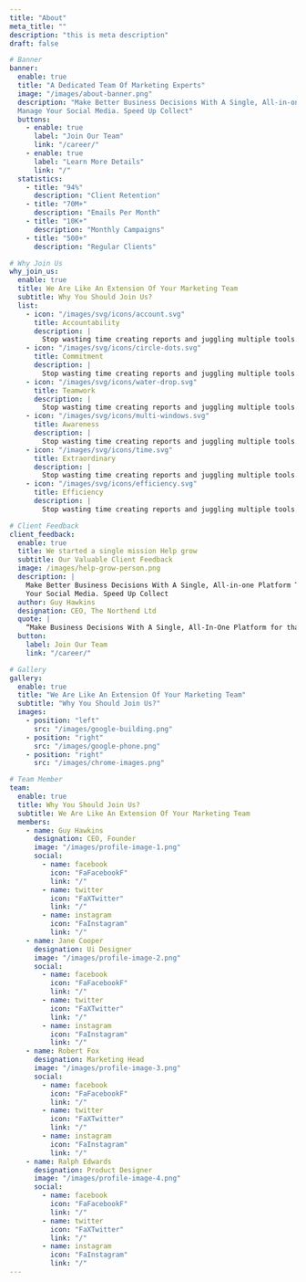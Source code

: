 ```yaml
---
title: "About"
meta_title: ""
description: "this is meta description"
draft: false

# Banner
banner:
  enable: true
  title: "A Dedicated Team Of Marketing Experts"
  image: "/images/about-banner.png"
  description: "Make Better Business Decisions With A Single, All-in-one Latform That Helps You Plan, Engage, And Analyse Easily. Juggling To Between 8 Tools To
  Manage Your Social Media. Speed Up Collect"
  buttons:
    - enable: true
      label: "Join Our Team"
      link: "/career/"
    - enable: true
      label: "Learn More Details"
      link: "/"
  statistics:
    - title: "94%"
      description: "Client Retention"
    - title: "70M+"
      description: "Emails Per Month"
    - title: "10K+"
      description: "Monthly Campaigns"
    - title: "500+"
      description: "Regular Clients"

# Why Join Us
why_join_us:
  enable: true
  title: We Are Like An Extension Of Your Marketing Team
  subtitle: Why You Should Join Us?
  list:
    - icon: "/images/svg/icons/account.svg"
      title: Accountability
      description: |
        Stop wasting time creating reports and juggling multiple tools. We can manage your social media effectively.
    - icon: "/images/svg/icons/circle-dots.svg"
      title: Commitment
      description: |
        Stop wasting time creating reports and juggling multiple tools. We can manage your social media effectively.
    - icon: "/images/svg/icons/water-drop.svg"
      title: Teamwork
      description: |
        Stop wasting time creating reports and juggling multiple tools. We can manage your social media effectively.
    - icon: "/images/svg/icons/multi-windows.svg"
      title: Awareness
      description: |
        Stop wasting time creating reports and juggling multiple tools. We can manage your social media effectively.
    - icon: "/images/svg/icons/time.svg"
      title: Extraordinary
      description: |
        Stop wasting time creating reports and juggling multiple tools. We can manage your social media effectively.
    - icon: "/images/svg/icons/efficiency.svg"
      title: Efficiency
      description: |
        Stop wasting time creating reports and juggling multiple tools. We can manage your social media effectively.

# Client Feedback
client_feedback:
  enable: true
  title: We started a single mission Help grow
  subtitle: Our Valuable Client Feedback
  image: /images/help-grow-person.png
  description: |
    Make Better Business Decisions With A Single, All-in-one Platform That Helps You Plan, Engage, And Analyze Easily. Juggling To Between 8 Tools To Manage
    Your Social Media. Speed Up Collect
  author: Guy Hawkins
  designation: CEO, The Northend Ltd
  quote: |
    “Make Business Decisions With A Single, All-In-One Platform for that Helps you Plan, Engage, And Analyze Easily”
  button:
    label: Join Our Team
    link: "/career/"

# Gallery
gallery:
  enable: true
  title: "We Are Like An Extension Of Your Marketing Team"
  subtitle: "Why You Should Join Us?"
  images:
    - position: "left"
      src: "/images/google-building.png"
    - position: "right"
      src: "/images/google-phone.png"
    - position: "right"
      src: "/images/chrome-images.png"

# Team Member
team:
  enable: true
  title: Why You Should Join Us?
  subtitle: We Are Like An Extension Of Your Marketing Team
  members:
    - name: Guy Hawkins
      designation: CEO, Founder
      image: "/images/profile-image-1.png"
      social:
        - name: facebook
          icon: "FaFacebookF"
          link: "/"
        - name: twitter
          icon: "FaXTwitter"
          link: "/"
        - name: instagram
          icon: "FaInstagram"
          link: "/"
    - name: Jane Cooper
      designation: Ui Designer
      image: "/images/profile-image-2.png"
      social:
        - name: facebook
          icon: "FaFacebookF"
          link: "/"
        - name: twitter
          icon: "FaXTwitter"
          link: "/"
        - name: instagram
          icon: "FaInstagram"
          link: "/"
    - name: Robert Fox
      designation: Marketing Head
      image: "/images/profile-image-3.png"
      social:
        - name: facebook
          icon: "FaFacebookF"
          link: "/"
        - name: twitter
          icon: "FaXTwitter"
          link: "/"
        - name: instagram
          icon: "FaInstagram"
          link: "/"
    - name: Ralph Edwards
      designation: Product Designer
      image: "/images/profile-image-4.png"
      social:
        - name: facebook
          icon: "FaFacebookF"
          link: "/"
        - name: twitter
          icon: "FaXTwitter"
          link: "/"
        - name: instagram
          icon: "FaInstagram"
          link: "/"
---
```

